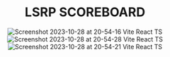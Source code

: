 <div align="center">
  <h1 align="center">LSRP SCOREBOARD</h1>

<div>

![Screenshot 2023-10-28 at 20-54-16 Vite React TS](https://github.com/mikigoalie/scoreboard/assets/22800996/aa84f9a2-1010-4497-8481-89e20b5b669c)
![Screenshot 2023-10-28 at 20-54-28 Vite React TS](https://github.com/mikigoalie/scoreboard/assets/22800996/9096aab6-7879-4523-a04d-0961dd0e403c)
![Screenshot 2023-10-28 at 20-54-21 Vite React TS](https://github.com/mikigoalie/scoreboard/assets/22800996/c3cc517c-6b20-4284-a83d-ce20ed04bb66)
</div>




</div>